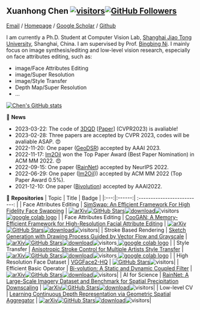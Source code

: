 ## Xuanhong Chen [![visitors](https://visitor-badge.glitch.me/badge?page_id=neuralchen)](https://github.com/neuralchen)[![GitHub Followers](https://img.shields.io/github/followers/neuralchen?style=social)](https://github.com/neuralchen)

[Email](mailto:chenxuanhongzju@gmail.com?subject=[GitHub]%20Source%20Han%20Sans) /
[Homepage](https://github.com/neuralchen) /
[Google Scholar](https://scholar.google.com/citations?user=UuCqlfEAAAAJ&hl=en) /
[Github](https://github.com/neuralchen)

I am currently a Ph.D. Student at Computer Vision Lab, [Shanghai Jiao Tong University](https://en.sjtu.edu.cn/), Shanghai, China. I am supervised by Prof. [Bingbing Ni](https://scholar.google.com.sg/citations?user=eUbmKwYAAAAJ&hl=en). I mainly focus on image synthesis/editing and low-level vision research, especially on face attributes editing, such as:
- image/Face Attributes Editing
- image/Super Resolution
- image/Style Transfer
- Depth Map/Super Resolution
- ...

[![Chen's GitHub stats](https://github-readme-stats.vercel.app/api?username=neuralchen)](https://github.com/neuralchen/github-readme-stats)

:rocket:  **News**

- 2023-03-22: The code of [3DQD](https://github.com/colorful-liyu/3DQD) [[Paper](https://arxiv.org/abs/2303.10406)] (CVPR2023) is avaliable!
- 2023-02-28: Three papers are accepted by CVPR 2023, codes will be avaliable ASAP. :heart_eyes:
- 2022-11-20: One paper ([GeoDSR](https://github.com/nana01219/GeoDSR)) accepted by AAAI 2023. 
- 2022-11-17: [Im2Oil](https://github.com/TZYSJTU/Im2Oil) won the Top Paper Award (Best Paper Nomination) in ACM MM 2022. :heart_eyes:
- 2022-09-15: One paper ([RainNet](https://github.com/neuralchen/RainNet)) accepted by NeurIPS 2022.
- 2022-06-29: One paper ([Im2Oil](https://github.com/TZYSJTU/Im2Oil))) accepted by ACM MM 2022 (Top Paper Award 0.5%).
- 2021-12-10: One paper ([Bivolution](https://github.com/neuralchen/Bivolution)) accepted by AAAI2022.


🌱 **Repositories**
|   Topic   |     Title     |    Badge  |
|:---:|:------:|             :--------------------------:                     |
|  Face Attributes Editing   |   [SimSwap: An Efficient Framework For High Fidelity Face Swapping](https://github.com/neuralchen/SimSwap)   |   [![arXiv](https://img.shields.io/badge/arXiv-Paper-<COLOR>.svg)](https://arxiv.org/pdf/2106.06340v1.pdf)[![GitHub Stars](https://img.shields.io/github/stars/neuralchen/SimSwap?style=social)](https://github.com/neuralchen/SimSwap)[![download](https://img.shields.io/github/downloads/neuralchen/SimSwap/total.svg)](https://github.com/neuralchen/SimSwap/releases)![visitors](https://visitor-badge.glitch.me/badge?page_id=neuralchen/SimSwap)[ <a href="https://colab.research.google.com/github/neuralchen/SimSwap/blob/main/SimSwap%20colab.ipynb"><img src="https://colab.research.google.com/assets/colab-badge.svg" alt="google colab logo"></a>](https://colab.research.google.com/github/neuralchen/SimSwap/blob/main/SimSwap%20colab.ipynb)   |
|  Face Attributes Editing   |   [CooGAN: A Memory-Efficient Framework for High-Resolution Facial Attribute Editing](https://github.com/neuralchen/CooGAN)   |   [![arXiv](https://img.shields.io/badge/arXiv-Paper-<COLOR>.svg)](https://arxiv.org/pdf/2011.01563.pdf)[![GitHub Stars](https://img.shields.io/github/stars/neuralchen/CooGAN?style=social)](https://github.com/neuralchen/CooGAN)[![download](https://img.shields.io/github/downloads/neuralchen/CooGAN/total.svg)](https://github.com/neuralchen/CooGAN/releases)![visitors](https://visitor-badge.glitch.me/badge?page_id=neuralchen/CooGAN)|
|  Stroke Based Rendering   |   [Sketch Generation with Drawing Process Guided by Vector Flow and Grayscale](https://github.com/TZYSJTU/Sketch-Generation-with-Drawing-Process-Guided-by-Vector-Flow-and-Grayscale)   |   [![arXiv](https://img.shields.io/badge/arXiv-Paper-<COLOR>.svg)](https://arxiv.org/abs/2012.09004)[![GitHub Stars](https://img.shields.io/github/stars/TZYSJTU/Sketch-Generation-with-Drawing-Process-Guided-by-Vector-Flow-and-Grayscale?style=social)](https://github.com/TZYSJTU/Sketch-Generation-with-Drawing-Process-Guided-by-Vector-Flow-and-Grayscale)[![download](https://img.shields.io/github/downloads/TZYSJTU/Sketch-Generation-with-Drawing-Process-Guided-by-Vector-Flow-and-Grayscale/total.svg)](https://github.com/TZYSJTU/Sketch-Generation-with-Drawing-Process-Guided-by-Vector-Flow-and-Grayscale/releases)![visitors](https://visitor-badge.glitch.me/badge?page_id=TZYSJTU/Sketch-Generation-with-Drawing-Process-Guided-by-Vector-Flow-and-Grayscale)[ <a href="https://colab.research.google.com/drive/1TCKZg3FxJepnmcZE7Xjef6_BHmvzdmbb?usp=sharing"><img src="https://colab.research.google.com/assets/colab-badge.svg" alt="google colab logo"></a>](https://colab.research.google.com/drive/1TCKZg3FxJepnmcZE7Xjef6_BHmvzdmbb?usp=sharing)   |
|  Style Transfer   |   [Anisotropic Stroke Control for Multiple Artists Style Transfer](https://github.com/neuralchen/ASMAGAN)   |   [![arXiv](https://img.shields.io/badge/arXiv-Paper-<COLOR>.svg)](https://arxiv.org/pdf/2010.08175)[![GitHub Stars](https://img.shields.io/github/stars/neuralchen/ASMAGAN?style=social)](https://github.com/neuralchen/ASMAGAN)[![download](https://img.shields.io/github/downloads/neuralchen/ASMAGAN/total.svg)](https://github.com/neuralchen/ASMAGAN/releases)![visitors](https://visitor-badge.glitch.me/badge?page_id=neuralchen/ASMAGAN)[ <a href="https://colab.research.google.com/drive/1TCKZg3FxJepnmcZE7Xjef6_BHmvzdmbb?usp=sharing"><img src="https://colab.research.google.com/assets/colab-badge.svg" alt="google colab logo"></a>](https://colab.research.google.com/drive/1TCKZg3FxJepnmcZE7Xjef6_BHmvzdmbb?usp=sharing)   |
|  High Resolution Face Dataset   |   [VGGFace2-HQ](https://github.com/NNNNAI/VGGFace2-HQ)   |   [![GitHub Stars](https://img.shields.io/github/stars/NNNNAI/VGGFace2-HQ?style=social)](https://github.com/NNNNAI/VGGFace2-HQ)![visitors](https://visitor-badge.glitch.me/badge?page_id=NNNNAI/VGGFace2-HQ)|
|  Efficient Basic Operator   |   [Bi-volution: A Static and Dynamic Coupled Filter](https://github.com/neuralchen/Bivolution)   |   [![arXiv](https://img.shields.io/badge/arXiv-Paper-<COLOR>.svg)]( )[![GitHub Stars](https://img.shields.io/github/stars/neuralchen/Bivolution?style=social)](https://github.com/neuralchen/Bivolution)[![download](https://img.shields.io/github/downloads/neuralchen/Bivolution/total.svg)](https://github.com/neuralchen/Bivolution/releases)![visitors](https://visitor-badge.glitch.me/badge?page_id=neuralchen/Bivolution)|
|  AI for Science   |   [RainNet: A Large-Scale Imagery Dataset and Benchmark for Spatial Precipitation Downscaling](https://github.com/neuralchen/RainNet)   |   [![arXiv](https://img.shields.io/badge/arXiv-Paper-<COLOR>.svg)](https://arxiv.org/abs/2012.09700)[![GitHub Stars](https://img.shields.io/github/stars/neuralchen/RainNet?style=social)](https://github.com/neuralchen/RainNet)[![download](https://img.shields.io/github/downloads/neuralchen/RainNet/total.svg)](https://github.com/neuralchen/RainNet/releases)![visitors](https://visitor-badge.glitch.me/badge?page_id=neuralchen/RainNet)|
|  Low-level CV   |   [Learning Continuous Depth Representation via Geometric Spatial Aggregator](https://github.com/nana01219/GeoDSR)   |   [![arXiv](https://img.shields.io/badge/arXiv-Paper-<COLOR>.svg)](https://arxiv.org/abs/2212.03499)[![GitHub Stars](https://img.shields.io/github/stars/nana01219/GeoDSR?style=social)](https://github.com/nana01219/GeoDSR)[![download](https://img.shields.io/github/downloads/nana01219/GeoDSR/total.svg)](https://github.com/nana01219/GeoDSR/releases)![visitors](https://visitor-badge.glitch.me/badge?page_id=nana01219/GeoDSR)|
